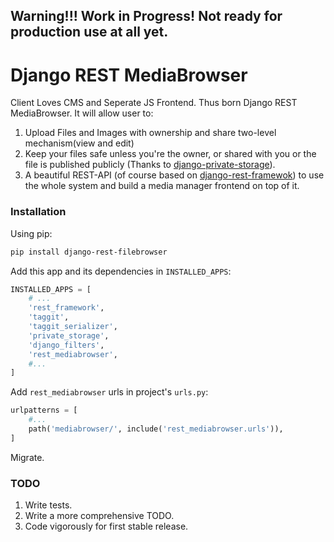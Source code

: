 ## Warning!!! Work in Progress! Not ready for production use at all yet.

# Django REST MediaBrowser

Client Loves CMS and Seperate JS Frontend. Thus born Django REST MediaBrowser. It will allow user to:

1. Upload Files and Images with ownership and share two-level mechanism(view and edit)
2. Keep your files safe unless you're the owner, or shared with you or the file is published publicly (Thanks to [django-private-storage](https://github.com/edoburu/django-private-storage)).
3. A beautiful REST-API (of course based on [django-rest-framewok](https://www.django-rest-framework.org)) to use the whole system and build a media manager frontend on top of it.

### Installation

Using pip:

```bash
pip install django-rest-filebrowser
```

Add this app and its dependencies in `INSTALLED_APPS`:

```python
INSTALLED_APPS = [
    # ...
    'rest_framework',
    'taggit',
    'taggit_serializer',
    'private_storage',
    'django_filters',
    'rest_mediabrowser',
    #...
]
```

Add `rest_mediabrowser` urls in project's `urls.py`:

```python
urlpatterns = [
    #...
    path('mediabrowser/', include('rest_mediabrowser.urls')),
]
```

Migrate.

### TODO

1. Write tests.
2. Write a more comprehensive TODO.
3. Code vigorously for first stable release.
